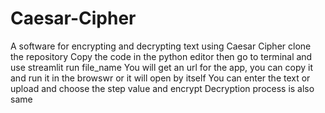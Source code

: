 # Caesar-Cipher
A software for encrypting and decrypting text using Caesar Cipher 
clone the repository 
Copy the code in the python editor
then go to terminal and use streamlit run file_name
You will get an url for the app, you can copy it and run it in the browswr or it will open by itself
You can enter the text or upload and choose the step value and encrypt
Decryption process is also same
